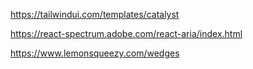 https://tailwindui.com/templates/catalyst

https://react-spectrum.adobe.com/react-aria/index.html

https://www.lemonsqueezy.com/wedges